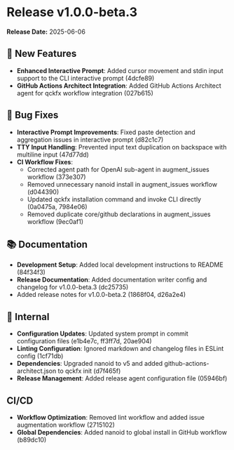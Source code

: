 # Release v1.0.0-beta.3

**Release Date:** 2025-06-06

## 🚀 New Features

- **Enhanced Interactive Prompt**: Added cursor movement and stdin input support to the CLI interactive prompt (4dcfe89)
- **GitHub Actions Architect Integration**: Added GitHub Actions Architect agent for qckfx workflow integration (027b615)

## 🐛 Bug Fixes

- **Interactive Prompt Improvements**: Fixed paste detection and aggregation issues in interactive prompt (d82c1c7)
- **TTY Input Handling**: Prevented input text duplication on backspace with multiline input (47d77dd)
- **CI Workflow Fixes**:
  - Corrected agent path for OpenAI sub-agent in augment_issues workflow (373e307)
  - Removed unnecessary nanoid install in augment_issues workflow (d044390)
  - Updated qckfx installation command and invoke CLI directly (0a0475a, 7984e06)
  - Removed duplicate core/github declarations in augment_issues workflow (9ec0af1)

## 📚 Documentation

- **Development Setup**: Added local development instructions to README (84f34f3)
- **Release Documentation**: Added documentation writer config and changelog for v1.0.0-beta.3 (dc25735)
- Added release notes for v1.0.0-beta.2 (1868f04, d26a2e4)

## 🔧 Internal

- **Configuration Updates**: Updated system prompt in commit configuration files (e1b4e7c, ff3ff7d, 20ae904)
- **Linting Configuration**: Ignored markdown and changelog files in ESLint config (1cf71db)
- **Dependencies**: Upgraded nanoid to v5 and added github-actions-architect.json to qckfx init (d7f465f)
- **Release Management**: Added release agent configuration file (05946bf)

## CI/CD

- **Workflow Optimization**: Removed lint workflow and added issue augmentation workflow (2715102)
- **Global Dependencies**: Added nanoid to global install in GitHub workflow (b89dc10)
